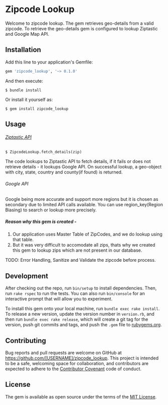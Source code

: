 # Zipcode Lookup

Welcome to zipcode lookup. The gem retrieves geo-details from a valid zipcode. To retrieve the geo-details gem is configured to lookup Ziptastic and Google Map API.

## Installation

Add this line to your application's Gemfile:

```ruby
gem 'zipcode_lookup', '~> 0.1.0'
```

And then execute:

    $ bundle install

Or install it yourself as:

    $ gem install zipcode_lookup

## Usage

###### [Ziptastic API](https://github.com/joshstrange/Ziptastic) 

    $ ZipcodeLookup.fetch_details(zip)

The code lookups to Ziptastic API to fetch details, if it fails or does not retrieve details - it lookups Google API. On successful lookup, a geo-object with city, state, country and county(if found) is returned.

###### Google API

Google being more accurate and support more regions but it is chosen as secondary due to limited API calls available. You can use region_key(Region Biasing) to search or lookup more precisely.

##### Reason why this gem is created - 

1. Our application uses Master Table of ZipCodes, and we do lookup using that table.
2. But it was very difficult to accomodate all zips, thats why we created this gem to lookup zips which are not present in our database.

TODO: Error Handling, Sanitize and Validate the zipcode before process.

## Development

After checking out the repo, run `bin/setup` to install dependencies. Then, run `rake rspec` to run the tests. You can also run `bin/console` for an interactive prompt that will allow you to experiment.

To install this gem onto your local machine, run `bundle exec rake install`. To release a new version, update the version number in `version.rb`, and then run `bundle exec rake release`, which will create a git tag for the version, push git commits and tags, and push the `.gem` file to [rubygems.org](https://rubygems.org).

## Contributing

Bug reports and pull requests are welcome on GitHub at https://github.com/[USERNAME]/zipcode_lookup. This project is intended to be a safe, welcoming space for collaboration, and contributors are expected to adhere to the [Contributor Covenant](contributor-covenant.org) code of conduct.


## License

The gem is available as open source under the terms of the [MIT License](http://opensource.org/licenses/MIT).

